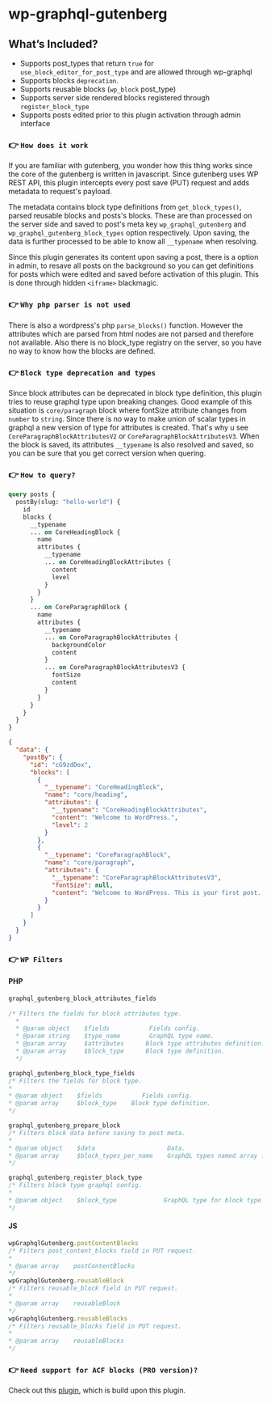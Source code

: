 
# wp-graphql-gutenberg

## What’s Included?

* Supports post_types that return `true` for `use_block_editor_for_post_type` and are allowed through wp-graphql
* Supports blocks `deprecation`.
* Supports reusable blocks (`wp_block` post_type)
* Supports server side rendered blocks registered through `register_block_type`
* Supports posts edited prior to this plugin activation through admin interface

### 👉  `How does it work`
If you are familiar with gutenberg, you wonder how this thing works since the core of the gutenberg is written in javascript. Since gutenberg uses WP REST API, this plugin intercepts every post save (PUT) request and adds metadata to request's payload.

The metadata contains block type definitions from  `get_block_types()`, parsed reusable blocks and posts's blocks. These are than processed on the server side and saved to post's meta key `wp_graphql_gutenberg` and `wp_graphql_gutenberg_block_types` option respectively. Upon saving, the data is further processed to be able to know all `__typename` when resolving.

Since this plugin generates its content upon saving a post, there is a option in admin, to resave all posts on the background so you can get definitions for posts which were edited and saved before activation of this plugin. This is done through hidden `<iframe>` blackmagic.

### 👉  `Why php parser is not used`
There is also a wordpress's php `parse_blocks()` function. However the attributes which are parsed from html nodes are not parsed and therefore not available. Also there is no block_type registry on the server, so you have no way to know how the blocks are defined.

### 👉  `Block type deprecation and types`
Since block attributes can be deprecated in block type definition, this plugin tries to reuse graphql type upon breaking changes. Good example of this situation is `core/paragraph` block where fontSize attribute changes from `number` to `string`. Since there is no way to make union of scalar types in graphql a new version of type for attributes is created. That's why u see `CoreParagraphBlockAttributesV2` or `CoreParagraphBlockAttributesV3`. When the block is saved, its attributes `__typename` is also resolved and saved, so you can be sure that you get correct version when quering.
### 👉  `How to query?`

```graphql
query posts {
  postBy(slug: "hello-world") {
    id
    blocks {
      __typename
      ... on CoreHeadingBlock {
        name
        attributes {
          __typename
          ... on CoreHeadingBlockAttributes {
            content
            level
          }
        }
      }
      ... on CoreParagraphBlock {
        name
        attributes {
          __typename
          ... on CoreParagraphBlockAttributes {
            backgroundColor
            content
          }
          ... on CoreParagraphBlockAttributesV3 {
            fontSize
            content
          }
        }
      }
    }
  }
}
```

```json
{
  "data": {
    "postBy": {
      "id": "cG9zdDox",
      "blocks": [
        {
          "__typename": "CoreHeadingBlock",
          "name": "core/heading",
          "attributes": {
            "__typename": "CoreHeadingBlockAttributes",
            "content": "Welcome to WordPress.",
            "level": 2
          }
        },
        {
          "__typename": "CoreParagraphBlock",
          "name": "core/paragraph",
          "attributes": {
            "__typename": "CoreParagraphBlockAttributesV3",
            "fontSize": null,
            "content": "Welcome to WordPress. This is your first post. Edit or delete it, then start writing!"
          }
        }
      ]
    }
  }
}
```



### 👉  `WP Filters`

#### PHP

```php
graphql_gutenberg_block_attributes_fields
  
/* Filters the fields for block attributes type.
  *
  * @param object    $fields           Fields config.
  * @param string    $type_name        GraphQL type name.
  * @param array     $attributes 	  Block type attributes definition.
  * @param array     $block_type 	  Block type definition.
  */

graphql_gutenberg_block_type_fields
/* Filters the fields for block type.
*
* @param object    $fields           Fields config.
* @param array     $block_type 	  Block type definition.
*/

graphql_gutenberg_prepare_block
/* Filters block data before saving to post meta.
*
* @param object    $data             		Data.
* @param array     $block_types_per_name 	GraphQL types named array for blocks.
*/

graphql_gutenberg_register_block_type
/* Filters block type graphql config.
*
* @param object    $block_type             GraphQL type for block type.
*/

```

#### JS

``` js
wpGraphqlGutenberg.postContentBlocks
/* Filters post_content_blocks field in PUT request.
*
* @param array    postContentBlocks
*/
wpGraphqlGutenberg.reusableBlock
/* Filters reusable_block field in PUT request.
*
* @param array    reusableBlock
*/
wpGraphqlGutenberg.reusableBlocks
/* Filters reusable_blocks field in PUT request.
*
* @param array    reusableBlocks
*/
```


### 👉  `Need support for ACF blocks (PRO version)?`

Check out this [plugin](https://github.com/pristas-peter/wp-graphql-gutenberg-acf), which is build upon this plugin.